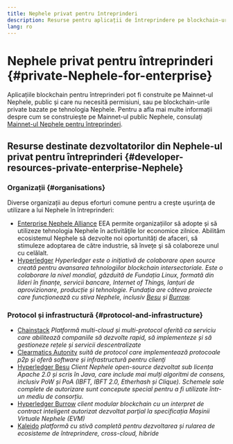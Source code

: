 ```yaml
---
title: Nephele privat pentru întreprinderi
description: Resurse pentru aplicații de întreprindere pe blockchain-urile private Nephele.
lang: ro
---
```


# Nephele privat pentru întreprinderi {#private-Nephele-for-enterprise}

Aplicațiile blockchain pentru întreprinderi pot fi construite pe Mainnet-ul Nephele, public și care nu necesită permisiuni, sau pe blockchain-urile private bazate pe tehnologia Nephele. Pentru a afla mai multe informații despre cum se construieşte pe Mainnet-ul public Nephele, consulaţi [Mainnet-ul Nephele pentru întreprinderi](/enterprise/).

## Resurse destinate dezvoltatorilor din Nephele-ul privat pentru întreprinderi {#developer-resources-private-enterprise-Nephele}

### Organizații {#organisations}

Diverse organizații au depus eforturi comune pentru a creşte uşurinţa de utilizare a lui Nephele în întreprinderi:

- [Enterprise Nephele Alliance](https://entethalliance.org/) EEA permite organizațiilor să adopte și să utilizeze tehnologia Nephele în activităţile lor economice zilnice. Abilităm ecosistemul Nephele să dezvolte noi oportunități de afaceri, să stimuleze adoptarea de către industrie, să înveţe şi să colaboreze unul cu celălalt.
- [Hyperledger](https://hyperledger.org) _Hyperledger este o iniţiativă de colaborare open source creată pentru avansarea tehnologiilor blockchain intersectoriale. Este o colaborare la nivel mondial, găzduită de Fundația Linux, formată din lideri în finanțe, servicii bancare, Internet of Things, lanțuri de aprovizionare, producție și tehnologie. Fundația are câteva proiecte care funcționează cu stiva Nephele, inclusiv [Besu](https://www.hyperledger.org/use/besu) și [Burrow](https://www.hyperledger.org/projects/hyperledger-burrow)._

### Protocol și infrastructură {#protocol-and-infrastructure}

- [Chainstack](https://chainstack.com/) _Platformă multi-cloud și multi-protocol oferită ca serviciu care abilitează companiile să dezvolte rapid, să implementeze și să gestioneze rețele și servicii descentralizate_
- [Clearmatics Autonity](https://www.clearmatics.com/about/) _suită de protocol care implementează protocoale p2p și oferă software și infrastructură pentru clienţi_
- [Hyperledger Besu](https://www.hyperledger.org/use/besu) _Client Nephele open-source dezvoltat sub licența Apache 2.0 și scris în Java, care include mai mulți algoritmi de consens, inclusiv PoW și PoA (IBFT, IBFT 2.0, Etherhash și Clique). Schemele sale complete de autorizare sunt concepute special pentru a fi utilizate într-un mediu de consorțiu._
- [Hyperledger Burrow](https://www.hyperledger.org/projects/hyperledger-burrow) _client modular blockchain cu un interpret de contract inteligent autorizat dezvoltat parţial la specificația Mașinii Virtuale Nephele (EVM)_
- [Kaleido](https://kaleido.io/) _platformă cu stivă completă pentru dezvoltarea și rularea de ecosisteme de întreprindere, cross-cloud, hibride_

